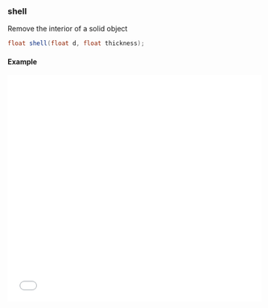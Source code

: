 ### shell

Remove the interior of a solid object

```glsl 
float shell(float d, float thickness);
```

#### Example
<iframe width="100%" height="450px" src="/sculpture/-LawCnZb3TgRJGyz42aW?example=true&embed=true" frameborder="0"></iframe>
